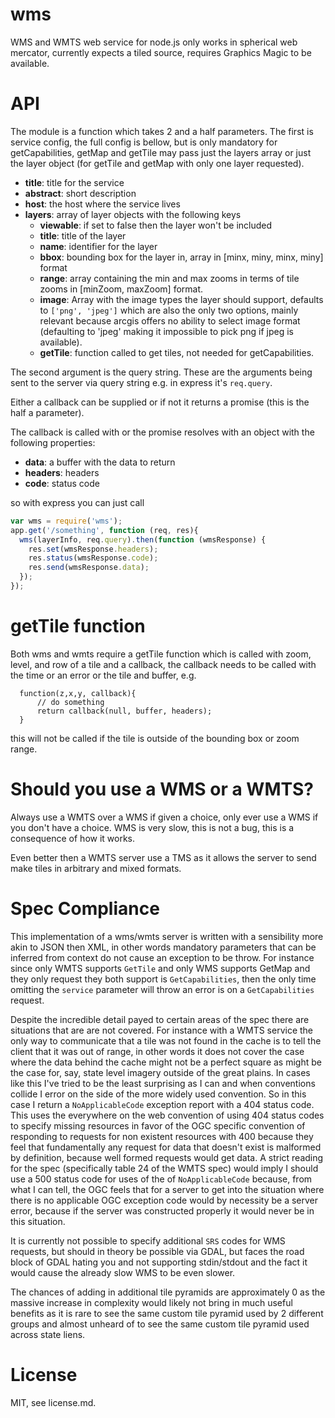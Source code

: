 wms
====

WMS and WMTS web service for node.js only works in spherical web mercator, currently expects a tiled source, requires Graphics Magic to be available.

API
===

The module is a function which takes 2 and a half parameters.  The first is service config, the full config is bellow, but is only mandatory for getCapabilities, getMap and getTile may pass just the layers array or just the layer object (for getTile and getMap with only one layer requested).

- **title**: title for the service
- **abstract**: short description
- **host**: the host where the service lives
- **layers**: array of layer objects with the following keys
    - **viewable**: if set to false then the layer won't be included
    - **title**: title of the layer
    - **name**: identifier for the layer
    - **bbox**: bounding box for the layer in, array in [minx, miny, minx, miny] format
    - **range**: array containing the min and max zooms in terms of tile zooms in [minZoom, maxZoom] format.
    - **image**: Array with the image types the layer should support, defaults to `['png', 'jpeg']` which are also the only two options, mainly relevant because arcgis offers no ability to select image format (defaulting to 'jpeg' making it impossible to pick png if jpeg is available).
    - **getTile**: function called to get tiles, not needed for getCapabilities.

The second argument is the query string.  These are the arguments being sent to the server via query string e.g. in express it's `req.query`.

Either a callback can be supplied or if not it returns a promise (this is the half a parameter).

The callback is called with or the promise resolves with an object with the following properties:

- **data**: a buffer with the data to return
- **headers**: headers
- **code**: status code

so with express you can just call

```js
var wms = require('wms');
app.get('/something', function (req, res){
  wms(layerInfo, req.query).then(function (wmsResponse) {
    res.set(wmsResponse.headers);
    res.status(wmsResponse.code);
    res.send(wmsResponse.data);
  });
});
```

getTile function
===

Both wms and wmts require a getTile function which is called with zoom, level, and row of a tile and a callback, the callback needs to be called with the time or an error or the tile and buffer, e.g.

      function(z,x,y, callback){
          // do something
          return callback(null, buffer, headers);
      }

 this will not be called if the tile is outside of the bounding box or zoom range.


Should you use a WMS or a WMTS?
===

Always use a WMTS over a WMS if given a choice, only ever use a WMS if you don't have a choice.  WMS is very slow, this is not a bug, this is a consequence of how it works.

Even better then a WMTS server use a TMS as it allows the server to send make tiles in arbitrary and mixed formats.

Spec Compliance
===

This implementation of a wms/wmts server is written with a sensibility more akin to JSON then XML, in other words mandatory parameters that can be inferred from context do not cause an exception to be throw. For instance since only WMTS supports `GetTile` and only WMS supports GetMap and they only request they both support is `GetCapabilities`, then the only time omitting the `service` parameter will throw an error is on a `GetCapabilities` request.

Despite the incredible detail payed to certain areas of the spec there are situations that are are not covered.  For instance with a WMTS service the only way to communicate that a tile was not found in the cache is to tell the client that it was out of range, in other words it does not cover the case where the data behind the cache might not be a perfect square as might be the case for, say, state level imagery outside of the great plains.  In cases like this I've tried to be the least surprising as I can and when conventions collide I error on the side of the more widely used convention. So in this case I return a `NoApplicableCode` exception report with a 404 status code. This uses the everywhere on the web convention of using 404 status codes to specify missing resources in favor of the OGC specific convention of responding to requests for non existent resources with 400 because they feel that fundamentally any request for data that doesn't exist is malformed by definition, because well formed requests would get data. A strict reading for the spec (specifically table 24 of the WMTS spec) would imply I should use a 500 status code for uses of the  of `NoApplicableCode` because, from what I can tell, the OGC feels that for a server to get into the situation where there is no applicable OGC exception code would by necessity be a server error, because if the server was constructed properly it would never be in this situation.

It is currently not possible to specify additional `SRS` codes for WMS requests, but should in theory be possible via GDAL, but faces the road block of GDAL hating you and not supporting stdin/stdout and the fact it would cause the already slow WMS to be even slower.

The chances of adding in additional tile pyramids are approximately 0 as the massive increase in complexity would likely not bring in much useful benefits as it is rare to see the same custom tile pyramid used by 2 different groups and almost unheard of to see the same custom tile pyramid used across state liens.

License
===

MIT, see license.md.
